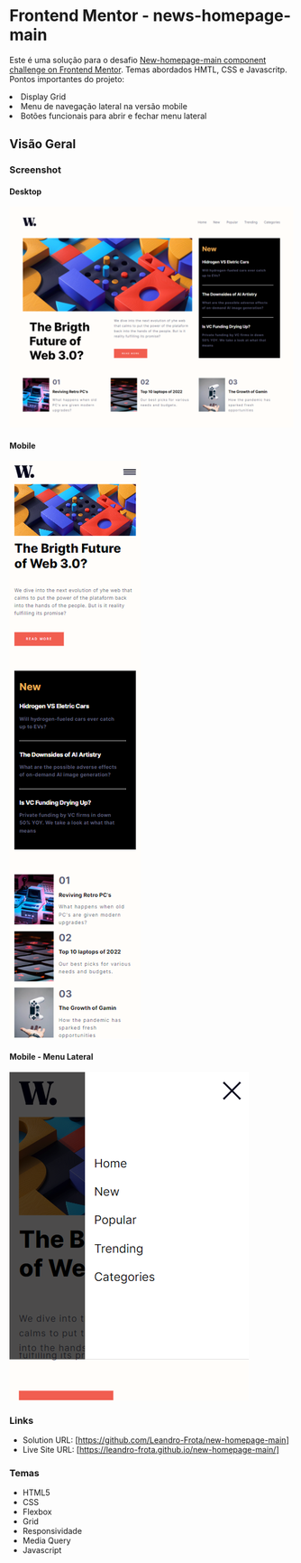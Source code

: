 # Frontend Mentor - news-homepage-main

Este é uma solução para o desafio [New-homepage-main component challenge on Frontend Mentor](https://www.frontendmentor.io/challenges/news-homepage-H6SWTa1MFl).
Temas abordados HMTL, CSS e Javascritp.
Pontos importantes do projeto:
<li>Display Grid</li>
<li>Menu de navegação lateral na versão mobile</li>
<li>Botões funcionais para abrir e fechar menu lateral</li> 

## Visão Geral

### Screenshot

#### Desktop

![](https://github.com/Leandro-Frota/new-homepage-main/blob/main/assets/images/Screencapure-Desktop.png)

#### Mobile
![](https://github.com/Leandro-Frota/new-homepage-main/blob/main/assets/images/screencapture-Mobile.png)

#### Mobile - Menu Lateral
![](https://github.com/Leandro-Frota/new-homepage-main/blob/main/assets/images/screencapture-mobile-barra-lateral.png)



### Links

- Solution URL: [https://github.com/Leandro-Frota/new-homepage-main]
- Live Site URL: [https://leandro-frota.github.io/new-homepage-main/]

### Temas
- HTML5
- CSS 
- Flexbox
- Grid
- Responsividade
- Media Query
- Javascript

